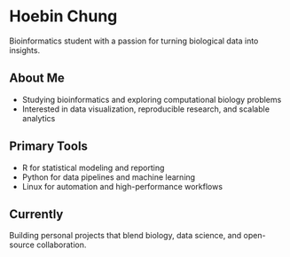 # Hoebin Chung

Bioinformatics student with a passion for turning biological data into insights.

## About Me
- Studying bioinformatics and exploring computational biology problems
- Interested in data visualization, reproducible research, and scalable analytics

## Primary Tools
- R for statistical modeling and reporting
- Python for data pipelines and machine learning
- Linux for automation and high-performance workflows

## Currently
Building personal projects that blend biology, data science, and open-source collaboration.
